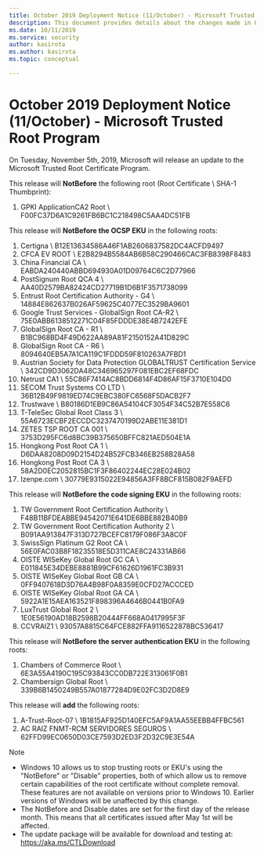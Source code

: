 ```yaml
---
title: October 2019 Deployment Notice (11/October) - Microsoft Trusted Root Program 
description: This document provides details about the changes made in October 2019 to the root store.
ms.date: 10/11/2019
ms.service: security
author: kasirota
ms.author: kasirota
ms.topic: conceptual

---
```


# October 2019 Deployment Notice (11/October) - Microsoft Trusted Root Program 

On Tuesday, November 5th, 2019, Microsoft will release an update to the Microsoft Trusted Root Certificate Program.

This release will **NotBefore** the following root (Root Certificate \\ SHA-1 Thumbprint):
1. GPKI ApplicationCA2 Root \\	F00FC37D6A1C9261FB6BC1C218498C5AA4DC51FB


This release will **NotBefore the OCSP EKU** in the following roots:
1. Certigna \\	B12E13634586A46F1AB2606837582DC4ACFD9497
2. CFCA EV ROOT \\ E2B8294B5584AB6B58C290466CAC3FB8398F8483
3. China Financial CA \\ EABDA240440ABBD694930A01D09764C6C2D77966
4. PostSignum Root QCA 4 \\ AA40D2579BA82424CD27719B1D6B1F3571738099
5. Entrust Root Certification Authority - G4 \\ 14884E862637B026AF59625C4077EC3529BA9601
6. Google Trust Services - GlobalSign Root CA-R2	 \\ 75E0ABB6138512271C04F85FDDDE38E4B7242EFE
7. GlobalSign Root CA - R1 \\ B1BC968BD4F49D622AA89A81F2150152A41D829C
8. GlobalSign Root CA - R6 \\ 8094640EB5A7A1CA119C1FDDD59F810263A7FBD1
9. Austrian Society for Data Protection GLOBALTRUST Certification Service \\ 342CD9D3062DA48C346965297F081EBC2EF68FDC
10. Netrust CA1 \\ 55C86F7414AC8BDD6814F4D86AF15F3710E104D0
11. SECOM Trust Systems CO LTD \\ 36B12B49F9819ED74C9EBC380FC6568F5DACB2F7
12. Trustwave \\ B80186D1EB9C86A54104CF3054F34C52B7E558C6
13. T-TeleSec Global Root Class 3 \\ 55A6723ECBF2ECCDC3237470199D2ABE11E381D1
14. ZETES TSP ROOT CA 001 \\ 	3753D295FC6d8BC39B375650BFFC821AED504E1A
15. Hongkong Post Root CA 1 \\ 	D6DAA8208D09D2154D24B52FCB346EB258B28A58
16. Hongkong Post Root CA 3 \\ 58A2D0EC2052815BC1F3F86402244EC28E024B02
17. Izenpe.com \\ 30779E9315022E94856A3FF8BCF815B082F9AEFD

This release will **NotBefore the code signing EKU** in the following roots: 
1. TW Government Root Certification Authority \\ F48B11BFDEABBE94542071E641DE6BBE882B40B9
2. TW Government Root Certification Authority 2 \\ B091AA913847F313D727BCEFC8179F086F3A8C0F
3. SwissSign Platinum G2 Root CA \\ 56E0FAC03B8F18235518E5D311CAE8C24331AB66
4. OISTE WISeKey Global Root GC CA \\ E011845E34DEBE8881B99CF61626D1961FC3B931
5. OISTE WISeKey Global Root GB CA \\ 0FF9407618D3D76A4B98F0A8359E0CFD27ACCCED
6. OISTE WISeKey Global Root GA CA \\ 5922A1E15AEA163521F898396A4646B0441B0FA9
7. LuxTrust Global Root 2 \\ 1E0E56190AD18B2598B20444FF668A0417995F3F
8. CCVRAIZ1 \\ 	93057A8815C64FCE882FFA9116522878BC536417

This release will **NotBefore the server authentication EKU** in the following roots: 
1. 	Chambers of Commerce Root \\ 6E3A55A4190C195C93843CC0DB722E313061F0B1
2. 	Chambersign Global Root \\ 339B6B1450249B557A01877284D9E02FC3D2D8E9


This release will **add** the following roots: 
1. A-Trust-Root-07 \\ 1B1815AF925D140EFC5AF9A1AA55EEBB4FFBC561
2. AC RAIZ FNMT-RCM SERVIDORES SEGUROS \\ 62FFD99EC0650D03CE7593D2ED3F2D32C9E3E54A


>[!NOTE]
> * Windows 10 allows us to stop trusting roots or EKU's using the "NotBefore" or "Disable" properties, both of which allow us to remove certain capabilities of the root certificate without complete removal. These features are not available on versions prior to Windows 10. Earlier versions of Windows will be unaffected by this change. 
> * The NotBefore and Disable dates are set for the first day of the release month. This means that all certificates issued after May 1st will be affected.  
> * The update package will be available for download and testing at: <https://aka.ms/CTLDownload>
